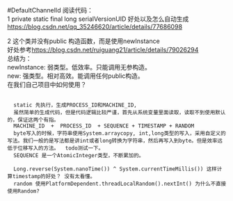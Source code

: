 

#DefaultChannelId
阅读代码：  
1 private static final long serialVersionUID
 好处以及怎么自动生成 <https://blog.csdn.net/qq_35246620/article/details/77686098>

2 这个类并没有public 构造函数，而是使用newInstance  
好处参考<https://blog.csdn.net/ruiguang21/article/details/79026294>   
总结为：  
newInstance: 弱类型。低效率。只能调用无参构造。  
new: 强类型。相对高效。能调用任何public构造。  
在我们自己项目中如何使用？

```

  static 先执行，生成PROCESS_ID和MACHINE_ID,
  虽然简单的生成代码，但是代码逻辑比较严谨，首先从系统变量里面读取，读取不到使用默认的，保证这两个有指。
  MACHINE_ID  +  PROCESS_ID  + SEQUENCE + TIMESTAMP + RANDOM
  byte写入的时候，字符串使用System.arraycopy, int,long类型的写入，采用自定义的写法。我们一般的是写法都是讲int或者long转换为字符串，然后再写入到byte。但是效率远低于位移写入的方法。  todo测试一下。
  SEQUENCE 是一个AtomicInteger类型，不断累加的。
  
  Long.reverse(System.nanoTime()) ^ System.currentTimeMillis()) 这样计算timestamp的好处？ 没有太看懂。
  random 使用PlatformDependent.threadLocalRandom().nextInt() 为什么不直接使用Random?   
  
  
```